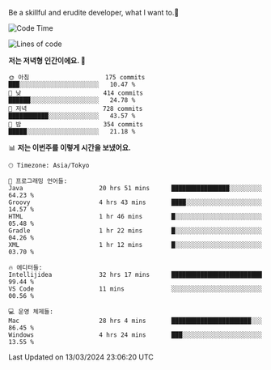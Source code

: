 Be a skillful and erudite developer, what I want to.👶

<!--START_SECTION:waka-->
![Code Time](http://img.shields.io/badge/Code%20Time-511%20hrs%2030%20mins-blue)

![Lines of code](https://img.shields.io/badge/%EC%A0%80%EB%8A%94%20%EC%97%AC%ED%83%9C%EA%B9%8C%EC%A7%80%20-801.9%20thousand%20%EC%A4%84%EC%9D%98%20%EC%BD%94%EB%93%9C%EB%A5%BC%20%EC%9E%91%EC%84%B1%ED%96%88%EC%96%B4%EC%9A%94.-blue)

**저는 저녁형 인간이에요. 🦉** 

```text
🌞 아침                     175 commits         ███░░░░░░░░░░░░░░░░░░░░░░   10.47 % 
🌆 낮　                     414 commits         ██████░░░░░░░░░░░░░░░░░░░   24.78 % 
🌃 저녁                     728 commits         ███████████░░░░░░░░░░░░░░   43.57 % 
🌙 밤　                     354 commits         █████░░░░░░░░░░░░░░░░░░░░   21.18 % 
```


📊 **저는 이번주를 이렇게 시간을 보냈어요.** 

```text
🕑︎ Timezone: Asia/Tokyo

💬 프로그래밍 언어들: 
Java                     20 hrs 51 mins      ████████████████░░░░░░░░░   64.23 % 
Groovy                   4 hrs 43 mins       ████░░░░░░░░░░░░░░░░░░░░░   14.57 % 
HTML                     1 hr 46 mins        █░░░░░░░░░░░░░░░░░░░░░░░░   05.48 % 
Gradle                   1 hr 22 mins        █░░░░░░░░░░░░░░░░░░░░░░░░   04.26 % 
XML                      1 hr 12 mins        █░░░░░░░░░░░░░░░░░░░░░░░░   03.70 % 

🔥 에디터들: 
Intellijidea             32 hrs 17 mins      █████████████████████████   99.44 % 
VS Code                  11 mins             ░░░░░░░░░░░░░░░░░░░░░░░░░   00.56 % 

💻 운영 체제들: 
Mac                      28 hrs 4 mins       ██████████████████████░░░   86.45 % 
Windows                  4 hrs 24 mins       ███░░░░░░░░░░░░░░░░░░░░░░   13.55 % 
```


 Last Updated on 13/03/2024 23:06:20 UTC
<!--END_SECTION:waka-->
